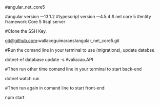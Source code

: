 #angular_net_core5


#angular version --13.1.2
#typescript version --4.5.4
#.net core 5
#entity framework Core 5
#sql server


#Clone the SSH Key.

git@github.com:wallaceguimaraes/angular_net_core5.git

#Run the comand line in your terminal to use (migrations), update databse.

dotnet-ef database update -s Avaliacao.API

#Then run other time comand line in your terminal to start back-end

dotnet watch run

#Then run again in comand line to start front-end

npm start

